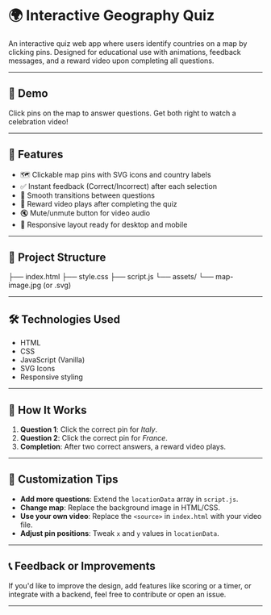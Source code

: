# 🌍 Interactive Geography Quiz

An interactive quiz web app where users identify countries on a map by clicking pins. Designed for educational use with animations, feedback messages, and a reward video upon completing all questions.

---

## 📸 Demo

Click pins on the map to answer questions. Get both right to watch a celebration video!

---

## 🚀 Features

- 🗺️ Clickable map pins with SVG icons and country labels  
- ✅ Instant feedback (Correct/Incorrect) after each selection  
- 🔄 Smooth transitions between questions  
- 🎉 Reward video plays after completing the quiz  
- 🔇 Mute/unmute button for video audio  
- 📱 Responsive layout ready for desktop and mobile

---

## 📂 Project Structure
├── index.html
├── style.css
├── script.js
└── assets/
└── map-image.jpg (or .svg)

---

## 🛠️ Technologies Used

- HTML  
- CSS  
- JavaScript (Vanilla)  
- SVG Icons  
- Responsive styling

---

## 📌 How It Works

1. **Question 1**: Click the correct pin for *Italy*.
2. **Question 2**: Click the correct pin for *France*.
3. **Completion**: After two correct answers, a reward video plays.

---

## 🔧 Customization Tips

- **Add more questions**: Extend the `locationData` array in `script.js`.
- **Change map**: Replace the background image in HTML/CSS.
- **Use your own video**: Replace the `<source>` in `index.html` with your video file.
- **Adjust pin positions**: Tweak `x` and `y` values in `locationData`.

---

## 📞 Feedback or Improvements

If you'd like to improve the design, add features like scoring or a timer, or integrate with a backend, feel free to contribute or open an issue.

---
